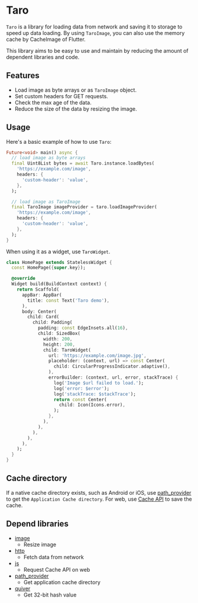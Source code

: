 # Taro

`Taro` is a library for loading data from network and saving it to storage to speed up data loading.
By using `TaroImage`, you can also use the memory cache by CacheImage of Flutter.

This library aims to be easy to use and maintain by reducing the amount of dependent libraries and code.

## Features

- Load image as byte arrays or as `TaroImage` object.
- Set custom headers for GET requests.
- Check the max age of the data.
- Reduce the size of the data by resizing the image.

## Usage

Here's a basic example of how to use `Taro`:

```dart
Future<void> main() async {
  // load image as byte arrays
  final Uint8List bytes = await Taro.instance.loadBytes(
    'https://example.com/image',
    headers: {
      'custom-header': 'value',
    },
  );

  // load image as TaroImage
  final TaroImage imageProvider = taro.loadImageProvider(
    'https://example.com/image',
    headers: {
      'custom-header': 'value',
    },
  );
}
```

When using it as a widget, use `TaroWidget`.

```dart
class HomePage extends StatelessWidget {
  const HomePage({super.key});

  @override
  Widget build(BuildContext context) {
    return Scaffold(
      appBar: AppBar(
        title: const Text('Taro demo'),
      ),
      body: Center(
        child: Card(
          child: Padding(
            padding: const EdgeInsets.all(16),
            child: SizedBox(
              width: 200,
              height: 200,
              child: TaroWidget(
                url: 'https://example.com/image.jpg',
                placeholder: (context, url) => const Center(
                  child: CircularProgressIndicator.adaptive(),
                ),
                errorBuilder: (context, url, error, stackTrace) {
                  log('Image $url failed to load.');
                  log('error: $error');
                  log('stackTrace: $stackTrace');
                  return const Center(
                    child: Icon(Icons.error),
                  );
                },
              ),
            ),
          ),
        ),
      ),
    );
  }
}
```

## Cache directory

If a native cache directory exists, such as Android or iOS, use [path_provider](https://pub.dev/packages/path_provider) to get the `Application Cache directory`. For web, use [Cache API](https://developer.mozilla.org/en-US/docs/Web/API/Cache) to save the cache.

## Depend libraries

- [image](https://pub.dev/packages/image)
  - Resize image
- [http](https://pub.dev/packages/http)
  - Fetch data from network
- [js](https://pub.dev/packages/js)
  - Request Cache API on web
- [path_provider](https://pub.dev/packages/path_provider)
  - Get application cache directory
- [quiver](https://pub.dev/packages/quiver)
  - Get 32-bit hash value
